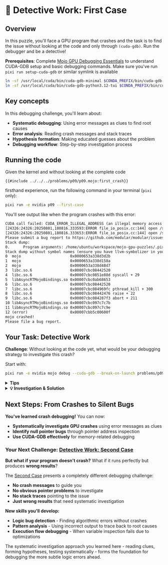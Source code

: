 # 🧐 Detective Work: First Case

## Overview

In this puzzle, you'll face a GPU program that crashes and the task is to find the issue without looking at the code and only through `(cuda-gdb)`. Run the debugger and be a detective!

**Prerequisites**: Complete [Mojo GPU Debugging Essentials](./essentials.md) to understand CUDA-GDB setup and basic debugging commands. Make sure you've run `pixi run setup-cuda-gdb` or similar symlink is available

```bash
ln -sf /usr/local/cuda/bin/cuda-gdb-minimal $CONDA_PREFIX/bin/cuda-gdb-minimal
ln -sf /usr/local/cuda/bin/cuda-gdb-python3.12-tui $CONDA_PREFIX/bin/cuda-gdb-python3.12-tui
```

## Key concepts

In this debugging challenge, you'll learn about:

- **Systematic debugging**: Using error messages as clues to find root causes
- **Error analysis**: Reading crash messages and stack traces
- **Hypothesis formation**: Making educated guesses about the problem
- **Debugging workflow**: Step-by-step investigation process

## Running the code

Given the kernel and without looking at the complete code

```mojo
{{#include ../../../problems/p09/p09.mojo:first_crash}}
```

firsthand experience, run the following command in your terminal (`pixi` only):

```bash
pixi run -e nvidia p09 --first-case
```

You'll see output like when the program crashes with this error:

```txt
CUDA call failed: CUDA_ERROR_ILLEGAL_ADDRESS (an illegal memory access was encountered)
[24326:24326:20250801,180816.333593:ERROR file_io_posix.cc:144] open /sys/devices/system/cpu/cpu0/cpufreq/scaling_cur_freq: No such file or directory (2)
[24326:24326:20250801,180816.333653:ERROR file_io_posix.cc:144] open /sys/devices/system/cpu/cpu0/cpufreq/scaling_max_freq: No such file or directory (2)
Please submit a bug report to https://github.com/modular/modular/issues and include the crash backtrace along with all the relevant source codes.
Stack dump:
0.      Program arguments: /home/ubuntu/workspace/mojo-gpu-puzzles/.pixi/envs/default/bin/mojo problems/p09/p09.mojo
Stack dump without symbol names (ensure you have llvm-symbolizer in your PATH or set the environment var `LLVM_SYMBOLIZER_PATH` to point to it):
0  mojo                      0x0000653a338d3d2b
1  mojo                      0x0000653a338d158a
2  mojo                      0x0000653a338d48d7
3  libc.so.6                 0x00007cbc08442520
4  libc.so.6                 0x00007cbc0851e88d syscall + 29
5  libAsyncRTMojoBindings.so 0x00007cbc0ab68653
6  libc.so.6                 0x00007cbc08442520
7  libc.so.6                 0x00007cbc084969fc pthread_kill + 300
8  libc.so.6                 0x00007cbc08442476 raise + 22
9  libc.so.6                 0x00007cbc084287f3 abort + 211
10 libAsyncRTMojoBindings.so 0x00007cbc097c7c7b
11 libAsyncRTMojoBindings.so 0x00007cbc097c7c9e
12 (error)                   0x00007cbb5c00600f
mojo crashed!
Please file a bug report.
```

## Your Task: Detective Work

**Challenge**: Without looking at the code yet, what would be your debugging strategy to investigate this crash?

Start with:

```bash
pixi run -e nvidia mojo debug --cuda-gdb --break-on-launch problems/p09/p09.mojo --first-case
```

<details>
<summary><strong>Tips</strong></summary>

<div class="solution-tips">

1. **Read the crash message carefully** - `CUDA_ERROR_ILLEGAL_ADDRESS` means the GPU tried to access invalid memory
2. **Check the breakpoint information** - Look at the function parameters shown when CUDA-GDB stops
3. **Inspect all pointers systematically** - Use `print` to examine each pointer parameter
4. **Look for suspicious addresses** - Valid GPU addresses are typically large hex numbers (what does `0x0` mean?)
5. **Test memory access** - Try accessing the data through each pointer to see which one fails
6. **Apply the systematic approach** - Like a detective, follow the evidence from symptom to root cause
7. **Compare valid vs invalid patterns** - If one pointer works and another doesn't, focus on the broken one

</div>
</details>

<details class="solution-details">
<summary><strong>💡 Investigation & Solution</strong></summary>

<div class="solution-explanation">

## Step-by-Step Investigation with CUDA-GDB

### Launch the Debugger

```bash
pixi run -e nvidia mojo debug --cuda-gdb --break-on-launch problems/p09/p09.mojo --first-case
```

### Examine the Breakpoint Information

When CUDA-GDB stops, it immediately shows valuable clues:

```
(cuda-gdb) run
CUDA thread hit breakpoint, p09_add_10_... (result=0x302000000, input=0x0)
    at /home/ubuntu/workspace/mojo-gpu-puzzles/problems/p09/p09.mojo:31
31          i = thread_idx.x
```

**🔍 First Clue**: The function signature shows `(result=0x302000000, input=0x0)`

- `result` has a valid GPU memory address
- `input` is `0x0` - this is a null pointer!

### Systematic Variable Inspection

```
(cuda-gdb) next
32          result[i] = input[i] + 10.0
(cuda-gdb) print i
$1 = 0
(cuda-gdb) print result
$2 = (!pop.scalar<f32> * @register) 0x302000000
(cuda-gdb) print input
$3 = (!pop.scalar<f32> * @register) 0x0
```

**🔍 Evidence Gathering**:

- ✅ Thread index `i=0` is valid
- ✅ Result pointer `0x302000000` is a proper GPU address
- ❌ Input pointer `0x0` is null

### Confirm the Problem

```
(cuda-gdb) print input[i]
Cannot access memory at address 0x0
```

**💥 Smoking Gun**: Cannot access memory at null address - this confirms the crash cause!

## Root Cause Analysis

**The Problem**: Now if we look at the [code](../../../problems/p09/p09.mojo) for `--first-crash`, we see that the host code creates a null pointer instead of allocating proper GPU memory:

```mojo
input_ptr = UnsafePointer[Scalar[dtype]]()  # Creates NULL pointer!
```

**Why This Crashes**:

1. `UnsafePointer[Scalar[dtype]]()` creates an uninitialized pointer (null)
2. This null pointer gets passed to the GPU kernel
3. When kernel tries `input[i]`, it dereferences null → `CUDA_ERROR_ILLEGAL_ADDRESS`

## The Fix

Replace null pointer creation with proper buffer allocation:

```mojo
# Wrong: Creates null pointer
input_ptr = UnsafePointer[Scalar[dtype]]()

# Correct: Allocates and initialize actual GPU memory for safe processing
input_buf = ctx.enqueue_create_buffer[dtype](SIZE).enqueue_fill(0)
```

## Key Debugging Lessons

**Pattern Recognition**:

- `0x0` addresses are always null pointers
- Valid GPU addresses are large hex numbers (e.g., `0x302000000`)

**Debugging Strategy**:

1. **Read crash messages** - They often hint at the problem type
2. **Check function parameters** - CUDA-GDB shows them at breakpoint entry
3. **Inspect all pointers** - Compare addresses to identify null/invalid ones
4. **Test memory access** - Try dereferencing suspicious pointers
5. **Trace back to allocation** - Find where the problematic pointer was created

**💡 Key Insight**: This type of null pointer bug is extremely common in GPU programming. The systematic CUDA-GDB investigation approach you learned here applies to debugging many other GPU memory issues, race conditions, and kernel crashes.

</div>
</details>

## Next Steps: From Crashes to Silent Bugs

**You've learned crash debugging!** You can now:

- **Systematically investigate GPU crashes** using error messages as clues
- **Identify null pointer bugs** through pointer address inspection
- **Use CUDA-GDB effectively** for memory-related debugging

### Your Next Challenge: [Detective Work: Second Case](./second_case.md)

**But what if your program doesn't crash?** What if it runs perfectly but produces **wrong results**?

The [Second Case](./second_case.md) presents a completely different debugging challenge:

- **No crash messages** to guide you
- **No obvious pointer problems** to investigate
- **No stack traces** pointing to the issue
- **Just wrong results** that need systematic investigation

**New skills you'll develop:**

- **Logic bug detection** - Finding algorithmic errors without crashes
- **Pattern analysis** - Using incorrect output to trace back to root causes
- **Execution flow debugging** - When variable inspection fails due to optimizations

The systematic investigation approach you learned here - reading clues, forming hypotheses, testing systematically - forms the foundation for debugging the more subtle logic errors ahead.
